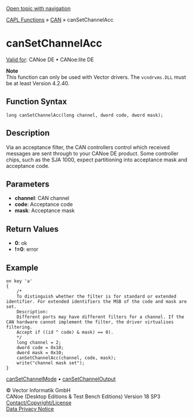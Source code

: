 [Open topic with navigation](../../../../../CANoeDEFamily.htm#Topics/CAPLFunctions/CAN/Functions/CAPLfunctionCanSetChannelAcc.md)

[CAPL Functions](../../CAPLfunctions.md) » [CAN](../CAPLfunctionsCANOverview.md) » canSetChannelAcc

# canSetChannelAcc

[Valid for](../../../Shared/FeatureAvailability.md):  CANoe DE • CANoe:lite DE

**Note**  
This function can only be used with Vector drivers. The `vcndrvms.DLL` must be at least Version 4.2.40.

## Function Syntax

`long canSetChannelAcc(long channel, dword code, dword mask);`

## Description

Via an acceptance filter, the CAN controllers control which received messages are sent through to your CANoe DE product. Some controller chips, such as the SJA 1000, expect partitioning into acceptance mask and acceptance code.

## Parameters

- **channel**: CAN channel
- **code**: Acceptance code
- **mask**: Acceptance mask

## Return Values

- **0**: ok
- **!=0**: error

## Example

```plaintext
on key 'a'
{
    /*
    To distinguish whether the filter is for standard or extended identifier. For extended identifiers the MSB of the code and mask are set.
    Description:
    Different ports may have different filters for a channel. If the CAN hardware cannot implement the filter, the driver virtualises filtering.
    Accept if ((id ^ code) & mask) == 0).
    */
    long channel = 2;
    dword code = 0x10;
    dword mask = 0x10;
    canSetChannelAcc(channel, code, mask);
    write("channel mask set");
}
```

[canSetChannelMode](CAPLfunctionCanSetChannelMode.md) • [canSetChannelOutput](CAPLfunctionCanSetChannelOutput.md)

© Vector Informatik GmbH  
CANoe (Desktop Editions & Test Bench Editions) Version 18 SP3  
[Contact/Copyright/License](../../../Shared/ContactCopyrightLicense.md)  
[Data Privacy Notice](https://www.vector.com/int/en/company/get-info/privacy-policy/)